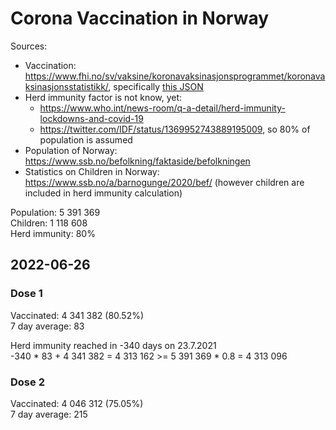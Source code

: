 # Corona Vaccination in Norway

Sources:

- Vaccination: <https://www.fhi.no/sv/vaksine/koronavaksinasjonsprogrammet/koronavaksinasjonsstatistikk/>, specifically [this JSON](https://www.fhi.no/api/chartdata/api/99119)
- Herd immunity factor is not know, yet:
  - <https://www.who.int/news-room/q-a-detail/herd-immunity-lockdowns-and-covid-19>
  - <https://twitter.com/IDF/status/1369952743889195009>, so 80% of population is assumed
- Population of Norway: <https://www.ssb.no/befolkning/faktaside/befolkningen>
- Statistics on Children in Norway: https://www.ssb.no/a/barnogunge/2020/bef/ (however children are included in herd immunity calculation)

Population: 5 391 369  
Children: 1 118 608  
Herd immunity: 80%  

## 2022-06-26

### Dose 1

Vaccinated: 4 341 382 (80.52%)  
7 day average: 83

Herd immunity reached in -340 days on 23.7.2021  
-340 * 83 + 4 341 382 = 4 313 162 >= 5 391 369 * 0.8 = 4 313 096

### Dose 2

Vaccinated: 4 046 312 (75.05%)  
7 day average: 215

